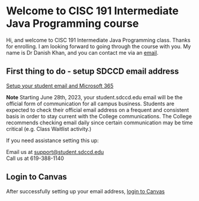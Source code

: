 # Welcome to CISC 191 Intermediate Java Programming course
Hi, and welcome to CISC 191 Intermediate Java Programming class. Thanks for enrolling. I am looking forward to going through the course with you. My name is Dr Danish Khan, and you can contact me via an [email](dkhan@sdccd.edu).  

## First thing to do - setup SDCCD email address
[Setup your student email and Microsoft 365](https://mysdccd.atlassian.net/wiki/x/AYARcg)

**Note**
Starting June 28th, 2023, your student.sdccd.edu email will be the official form of communication for all campus business. Students are expected to check their official email address on a frequent and consistent basis in order to stay current with the College communications. The College recommends checking email daily since certain communication may be time critical (e.g. Class Waitlist activity.)

If you need assistance setting this up:

Email us at support@student.sdccd.edu  
Call us at 619-388-1140

## Login to Canvas
After successfully setting up your email address, [login to Canvas](https://sdccd.instructure.com/)



